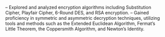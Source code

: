 

– Explored and analyzed encryption algorithms including Substitution Cipher, Playfair Cipher, 6-Round DES, and RSA
encryption.
– Gained proficiency in symmetric and asymmetric decryption techniques, utilizing tools and methods such as the Extended
Euclidean Algorithm, Fermat’s Little Theorem, the Coppersmith Algorithm, and Newton’s Identity.
